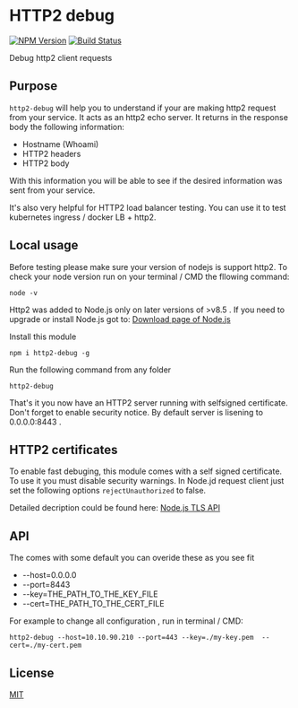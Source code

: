 # HTTP2 debug

[![NPM Version][npm-image]][npm-url]
[![Build Status][travis-image]][travis-url]

Debug http2 client requests

## Purpose
`http2-debug` will help you to understand if your are making http2 request from your service.
It acts as an http2 echo server.
It returns in the response body the following information:
  * Hostname (Whoami)
  * HTTP2 headers
  * HTTP2 body

With this information you will be able to see if the desired information was sent from your service.

It's also very helpful for HTTP2 load balancer testing.
You can use it to test kubernetes ingress / docker LB + http2.

## Local usage
Before testing please make sure your version of nodejs is support http2.
To check your node version run on your terminal / CMD the fllowing command:
```
node -v 
```
Http2 was added to Node.js only on later versions of >v8.5 .
If you need to upgrade or install Node.js got to:
[Download page of Node.js ](https://nodejs.org/en/download/)

Install this module
```
npm i http2-debug -g
```

Run the following command from any folder
```
http2-debug 
```

That's it you now have an HTTP2 server running with selfsigned certificate.
Don't forget to enable security notice.
By default server is lisening to 0.0.0.0:8443 .

## HTTP2 certificates
To enable fast debuging, this module comes with a self signed certificate.
To use it you must disable security warnings.
In Node.jd request client just set the following options `rejectUnauthorized` to false.

Detailed decription could be found here:
[ Node.js TLS API ](https://nodejs.org/api/tls.html#tls_new_tls_tlssocket_socket_options)

## API
The comes with some default you can overide these as you see fit
 * --host=0.0.0.0
 * --port=8443
 * --key=THE_PATH_TO_THE_KEY_FILE
 * --cert=THE_PATH_TO_THE_CERT_FILE

For example to change all configuration , run in terminal / CMD:
```
http2-debug --host=10.10.90.210 --port=443 --key=./my-key.pem  --cert=./my-cert.pem

```

## License

  [MIT](LICENSE)

[npm-image]: https://img.shields.io/npm/v/http2-debug.svg
[npm-url]: https://npmjs.org/package/http2-debug
[travis-image]: https://img.shields.io/travis/hisco/http2-debug/master.svg?style=flat-square
[travis-url]: https://travis-ci.org/hisco/http2-debug